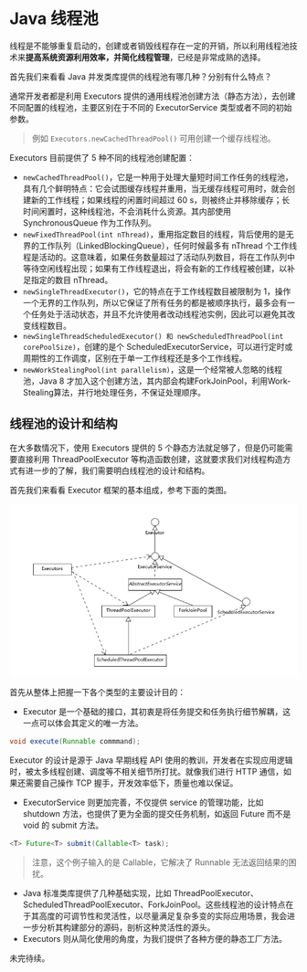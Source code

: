 # Java 线程池
线程是不能够重复启动的，创建或者销毁线程存在一定的开销，所以利用线程池技术来**提高系统资源利用效率，并简化线程管理**，已经是非常成熟的选择。

首先我们来看看 Java 并发类库提供的线程池有哪几种？分别有什么特点？

通常开发者都是利用 Executors 提供的通用线程池创建方法（静态方法），去创建不同配置的线程池，主要区别在于不同的 ExecutorService 类型或者不同的初始参数。
> 例如 `Executors.newCachedThreadPool()` 可用创建一个缓存线程池。

Executors 目前提供了 5 种不同的线程池创建配置：
* `newCachedThreadPool()`，它是一种用于处理大量短时间工作任务的线程池，具有几个鲜明特点：它会试图缓存线程并重用，当无缓存线程可用时，就会创建新的工作线程；如果线程的闲置时间超过 60 s，则被终止并移除缓存；长时间闲置时，这种线程池，不会消耗什么资源。其内部使用 SynchronousQueue 作为工作队列。
* `newFixedThreadPool(int nThread)`，重用指定数目的线程，背后使用的是无界的工作队列（LinkedBlockingQueue），任何时候最多有 nThread 个工作线程是活动的。这意味着，如果任务数量超过了活动队列数目，将在工作队列中等待空闲线程出现；如果有工作线程退出，将会有新的工作线程被创建，以补足指定的数目 nThread。
* `newSingleThreadExecutor()`，它的特点在于工作线程数目被限制为 1，操作一个无界的工作队列，所以它保证了所有任务的都是被顺序执行，最多会有一个任务处于活动状态，并且不允许使用者改动线程池实例，因此可以避免其改变线程数目。
* `newSingleThreadScheduledExecutor() 和 newScheduledThreadPool(int corePoolSize)`，创建的是个 ScheduledExecutorService，可以进行定时或周期性的工作调度，区别在于单一工作线程还是多个工作线程。
* `newWorkStealingPool(int parallelism)`，这是一个经常被人忽略的线程池，Java 8 才加入这个创建方法，其内部会构建ForkJoinPool，利用Work-Stealing算法，并行地处理任务，不保证处理顺序。

## 线程池的设计和结构
在大多数情况下，使用 Executors 提供的 5 个静态方法就足够了，但是仍可能需要直接利用 ThreadPoolExecutor 等构造函数创建，这就要求我们对线程构造方式有进一步的了解，我们需要明白线程池的设计和结构。

首先我们来看看 Executor 框架的基本组成，参考下面的类图。

![executor](./executor.png)

首先从整体上把握一下各个类型的主要设计目的：
* Executor 是一个基础的接口，其初衷是将任务提交和任务执行细节解耦，这一点可以体会其定义的唯一方法。
```java
void execute(Runnable commmand);
```
Executor 的设计是源于 Java 早期线程 API 使用的教训，开发者在实现应用逻辑时，被太多线程创建、调度等不相关细节所打扰。就像我们进行 HTTP 通信，如果还需要自己操作 TCP 握手，开发效率低下，质量也难以保证。
* ExecutorService 则更加完善，不仅提供 service 的管理功能，比如 shutdown 方法，也提供了更为全面的提交任务机制，如返回 Future 而不是 void 的 submit 方法。
```java
<T> Future<T> submit(Callable<T> task);
```
> 注意，这个例子输入的是 Callable，它解决了 Runnable 无法返回结果的困扰。
* Java 标准类库提供了几种基础实现，比如 ThreadPoolExecutor、ScheduledThreadPoolExecutor、ForkJoinPool。这些线程池的设计特点在于其高度的可调节性和灵活性，以尽量满足复杂多变的实际应用场景，我会进一步分析其构建部分的源码，剖析这种灵活性的源头。
* Executors 则从简化使用的角度，为我们提供了各种方便的静态工厂方法。

未完待续。

